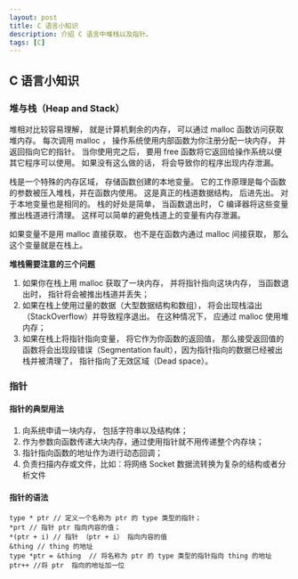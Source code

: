 ```yaml
---
layout: post
title: C 语言小知识
description: 介绍 C 语言中堆栈以及指针。
tags: [C]
---
```


## C 语言小知识

### 堆与栈（Heap and Stack）

堆相对比较容易理解， 就是计算机剩余的内存， 可以通过 malloc 函数访问获取堆内存。 每次调用 malloc ， 操作系统使用内部函数为你注册分配一块内存， 并返回指向它的指针。 当你使用完之后， 要用 free 函数将它返回给操作系统以便其它程序可以使用。 如果没有这么做的话， 将会导致你的程序出现内存泄漏。

栈是一个特殊的内存区域， 存储函数创建的本地变量。 它的工作原理是每个函数的参数被压入堆栈，并在函数内使用。 这是真正的栈道数据结构， 后进先出。  对于本地变量也是相同的。 栈的好处是简单， 当函数退出时， C 编译器将这些变量推出栈道进行清理。 这样可以简单的避免栈道上的变量有内存泄漏。

如果变量不是用 malloc 直接获取， 也不是在函数内通过 malloc 间接获取， 那么这个变量就是在栈上。

**堆栈需要注意的三个问题**

1. 如果你在栈上用 malloc 获取了一块内存，  并将指针指向这块内存，  当函数退出时， 指针将会被推出栈道并丢失；
2. 如果在栈上使用过量的数据（大型数据结构和数组）， 将会出现栈溢出（StackOverflow）并导致程序退出。 在这种情况下， 应通过 malloc 使用堆内存；
3. 如果在栈上将指针指向变量， 将它作为你函数的返回值， 那么接受返回值的函数将会出现段错误（Segmentation fault），因为指针指向的数据已经被出栈并被清理了， 指针指向了无效区域（Dead space）。

### 指针

#### 指针的典型用法

1. 向系统申请一块内存， 包括字符串以及结构体；
1. 作为参数向函数传递大块内存，通过使用指针就不用传递整个内存块；
1. 指针指向函数的地址作为进行动态回调；
1. 负责扫描内存或文件，比如：将网络 Socket 数据流转换为复杂的结构或者分析文件

#### 指针的语法

	type * ptr // 定义一个名称为 ptr 的 type 类型的指针；
	*prt // 指针 ptr 指向内容的值；
	*(ptr + i) // 指针 （ptr + i） 指向内容的值
	&thing // thing 的地址
	type *ptr = &thing  // 将名称为 ptr 的 type 类型的指针指向 thing 的地址
	ptr++ //将 ptr  指向的地址加一位
